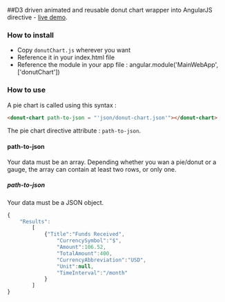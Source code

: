 ##D3 driven animated and reusable donut chart wrapper into AngularJS directive - [live demo](http://iuriistavnichuk.github.io/d3-angularjs-donut-chart/).

### How to install
 + Copy `donutChart.js` wherever you want
 + Reference it in your index.html file
 + Reference the module in your app file :
     angular.module('MainWebApp', ['donutChart'])

### How to use
A pie chart is called using this syntax :

```html
<donut-chart path-to-json = "'json/donut-chart.json'"></donut-chart>
```

The pie chart directive attribute : `path-to-json`.

#### path-to-json
Your data must be an array. Depending whether you wan a pie/donut or a gauge, the array can contain at least two rows, or only one.

##### path-to-json
Your data must be a JSON object.
```js
{
    "Results":
        [
            {"Title":"Funds Received",
                "CurrencySymbol":"$",
                "Amount":106.52,
                "TotalAmount":400,
                "CurrencyAbbreviation":"USD",
                "Unit":null,
                "TimeInterval":"/month"
            }
        ]
}
```
